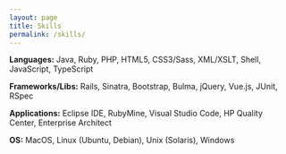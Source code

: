 ```yaml
---
layout: page
title: Skills
permalink: /skills/
---
```


**Languages:** Java, Ruby, PHP, HTML5, CSS3/Sass, XML/XSLT, Shell, JavaScript, TypeScript

**Frameworks/Libs:** Rails, Sinatra, Bootstrap, Bulma, jQuery, Vue.js, JUnit, RSpec

**Applications:** Eclipse IDE, RubyMine, Visual Studio Code, HP Quality Center, Enterprise Architect

**OS:** MacOS, Linux (Ubuntu, Debian), Unix (Solaris), Windows
